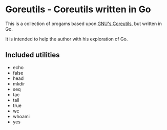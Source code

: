 Goreutils - Coreutils written in Go
===================================

This is a collection of progams based upon [GNU's Coreutils](http://www.gnu.org/software/coreutils/), but written in Go.

It is intended to help the author with his exploration of Go.

Included utilities
------------------

  * echo
  * false
  * head
  * mkdir
  * seq
  * tac
  * tail
  * true
  * wc
  * whoami
  * yes
